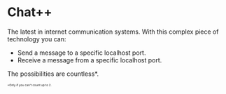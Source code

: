 # Chat++

The latest in internet communication systems. With this complex piece of technology you can:

- Send a message to a specific localhost port.
- Receive a message from a specific localhost port.

The possibilities are countless*. 

<p style="font-size:5pt">*Only if you can't count up to 2.</p>

